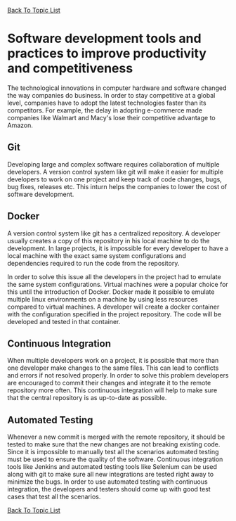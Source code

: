[Back To Topic List](README.md)

# Software development tools and practices to improve productivity and competitiveness

The technological innovations in computer hardware and software changed the way companies do business. In order  to stay competitive at a global level, companies have to adopt the latest technologies faster than its competitors. For example, the delay in adopting e-commerce made companies like Walmart and Macy's lose their competitive advantage to Amazon. 

## Git
Developing large and complex software requires collaboration of multiple developers. A version control system like git will make it easier for multiple developers to work on one project and keep track of code changes, bugs, bug fixes, releases etc. This inturn helps the companies to lower the cost of software development.

## Docker
A version control system like git has a centralized repository. A developer usually creates a copy of this repository in his local machine to do the development. In large projects, it is impossible for every developer to have a local machine with the exact same system configurations and dependencies required to run the code from the repository. 

In order to solve this issue all the developers in the project had to emulate the same system configurations. Virtual machines were a popular choice for this until the introduction of Docker. Docker made it possible to emulate multiple linux environments on a machine by using less resources compared to virtual machines. A developer will create a docker container with the configuration specified in the project repository. The code will be developed and tested in that container. 

## Continuous Integration
When multiple developers work on a project, it is possible that more than one developer make changes to the same files. This can lead to conflicts and errors if not resolved properly. In order to solve this problem developers are encouraged to commit their changes and integrate it to the remote repository more often. This continuous integration will help to make sure that the central repository is as up-to-date as possible. 


## Automated Testing
Whenever a new commit is merged with the remote repository, it should be tested to make sure that the new changes are not breaking existing code. Since it is impossible to manually test all the scenarios automated testing must be used to ensure the quality of the software. Continuous integration tools like Jenkins and automated testing tools like Selenium can be used along with git to make sure all new integrations are tested right away to minimize the bugs. In order to use automated testing with continuous integration, the developers and testers should come up with good test cases that test all the scenarios. 


[Back To Topic List](README.md)
